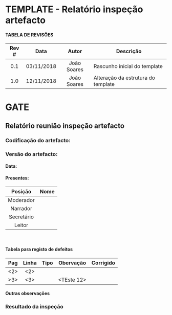 # TEMPLATE - Relatório inspeção artefacto

#### TABELA DE REVISÕES

Rev # | Data | Autor|  Descrição
:---: | :---: | :---: | ---
0.1 | 03/11/2018 | João Soares | Rascunho inicial do template
1.0 | 12/11/2018 | João Soares | Alteração da estrutura do template

# GATE
## Relatório reunião inspeção artefacto
### Codificação do artefacto: <codificacao do artefacto inspecionado>
### Versão do artefacto: <versao do artefacto>
#### Data: <data inspecao>
#### Presentes: 
|Posição|Nome
|:---:|---
|Moderador|
|Narrador|
|Secretário|
|Leitor|

</br>

#### Tabela para registo de defeitos
|Pag|Linha|Tipo|Obervação|Corrigido
|:---:|:---:|:---:|---|:---:
|<2>|<2>|<Grave>|<TEsteObs>|<X> 
|>3>|<3>|<Leve>|<TEste 12>|

#### Outras observações

### Resultado da inspeção